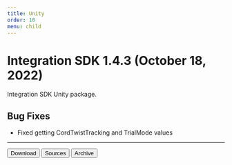 ```yaml
---
title: Unity
order: 10
menu: child
---
```


# Integration SDK 1.4.3 (October 18, 2022)

Integration SDK Unity package.

## Bug Fixes
- Fixed getting CordTwistTracking and TrialMode values

<hr>
<button onclick="window.open('https://github.com/arvi-vr/unity-integration/releases/download/1.4.3/Integration.SDK.1.4.3.unitypackage')" type="button" class="btn btn-dark btn-lg">Download</button>
<button onclick="window.open('https://github.com/arvi-vr/unity-integration')" type="button" class="btn btn-dark btn-lg">Sources</button>
<button onclick="window.open('https://github.com/arvi-vr/unity-integration/releases')" type="button" class="btn btn-dark btn-lg">Archive</button>

